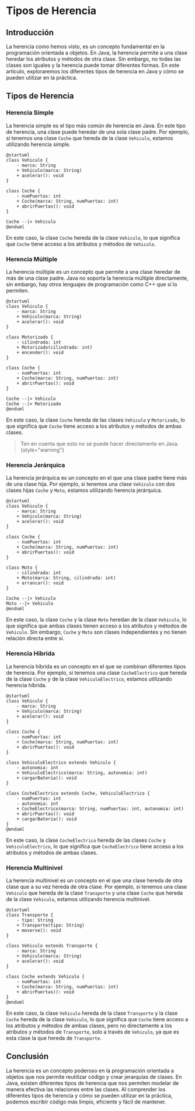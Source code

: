 # Tipos de Herencia

## Introducción

La herencia como hemos visto, es un concepto fundamental en la programación orientada a objetos. En Java, la herencia
permite a una clase heredar los atributos y métodos de otra clase. Sin embargo, no todas las clases son iguales y la
herencia puede tomar diferentes formas. En este artículo, exploraremos los diferentes tipos de herencia en Java y cómo
se pueden utilizar en la práctica.

## Tipos de Herencia

### Herencia Simple

La herencia simple es el tipo más común de herencia en Java. En este tipo de herencia, una clase puede heredar de una
sola clase padre. Por ejemplo, si tenemos una clase `Coche` que hereda de la clase `Vehiculo`, estamos utilizando
herencia simple.

```plantuml
@startuml
class Vehiculo {
    - marca: String
    + Vehiculo(marca: String)
    + acelerar(): void
}

class Coche {
    - numPuertas: int
    + Coche(marca: String, numPuertas: int)
    + abrirPuertas(): void
}

Coche --|> Vehiculo
@enduml
```

En este caso, la clase `Coche` hereda de la clase `Vehiculo`, lo que significa que `Coche` tiene acceso a los atributos
y métodos de `Vehiculo`.

### Herencia Múltiple

La herencia múltiple es un concepto que permite a una clase heredar de más de una clase padre. Java no soporta la
herencia múltiple directamente, sin embargo, hay otros lenguajes de programación como C++ que sí lo permiten.

```plantuml
@startuml
class Vehiculo {
    - marca: String
    + Vehiculo(marca: String)
    + acelerar(): void
}

class Motorizado {
    - cilindrada: int
    + Motorizado(cilindrada: int)
    + encender(): void
}

class Coche {
    - numPuertas: int
    + Coche(marca: String, numPuertas: int)
    + abrirPuertas(): void
}

Coche --|> Vehiculo
Coche --|> Motorizado
@enduml
```

En este caso, la clase `Coche` hereda de las clases `Vehiculo` y `Motorizado`, lo que significa que `Coche` tiene acceso
a los atributos y métodos de ambas clases.

> Ten en cuenta que esto no se puede hacer directamente en Java.
> {style="warning"}

### Herencia Jerárquica

La herencia jerárquica es un concepto en el que una clase padre tiene más de una clase hija. Por ejemplo, si tenemos
una clase `Vehiculo` con dos clases hijas `Coche` y `Moto`, estamos utilizando herencia jerárquica.

```plantuml
@startuml
class Vehiculo {
    - marca: String
    + Vehiculo(marca: String)
    + acelerar(): void
}

class Coche {
    - numPuertas: int
    + Coche(marca: String, numPuertas: int)
    + abrirPuertas(): void
}

class Moto {
    - cilindrada: int
    + Moto(marca: String, cilindrada: int)
    + arrancar(): void
}

Coche --|> Vehiculo
Moto --|> Vehiculo
@enduml
```

En este caso, la clase `Coche` y la clase `Moto` heredan de la clase `Vehiculo`, lo que significa que ambas clases
tienen acceso a los atributos y métodos de `Vehiculo`. Sin embargo, `Coche` y `Moto` son clases independientes y no
tienen relación directa entre sí.

### Herencia Híbrida

La herencia híbrida es un concepto en el que se combinan diferentes tipos de herencia. Por ejemplo, si tenemos una clase
`CocheElectrico` que hereda de la clase `Coche` y de la clase `VehiculoElectrico`, estamos utilizando herencia híbrida.

```plantuml
@startuml
class Vehiculo {
    - marca: String
    + Vehiculo(marca: String)
    + acelerar(): void
}

class Coche {
    - numPuertas: int
    + Coche(marca: String, numPuertas: int)
    + abrirPuertas(): void
}

class VehiculoElectrico extends Vehiculo {
    - autonomia: int
    + VehiculoElectrico(marca: String, autonomia: int)
    + cargarBateria(): void
}

class CocheElectrico extends Coche, VehiculoElectrico {
    - numPuertas: int
    - autonomia: int
    + CocheElectrico(marca: String, numPuertas: int, autonomia: int)
    + abrirPuertas(): void
    + cargarBateria(): void
}
@enduml
```

En este caso, la clase `CocheElectrico` hereda de las clases `Coche` y `VehiculoElectrico`, lo que significa que
`CocheElectrico` tiene acceso a los atributos y métodos de ambas clases.

### Herencia Multinivel

La herencia multinivel es un concepto en el que una clase hereda de otra clase que a su vez hereda de otra clase. Por
ejemplo, si tenemos una clase `Vehiculo` que hereda de la clase `Transporte` y una clase `Coche` que hereda de la clase
`Vehiculo`, estamos utilizando herencia multinivel.

```plantuml
@startuml
class Transporte {
    - tipo: String
    + Transporte(tipo: String)
    + moverse(): void
}

class Vehiculo extends Transporte {
    - marca: String
    + Vehiculo(marca: String)
    + acelerar(): void
}

class Coche extends Vehiculo {
    - numPuertas: int
    + Coche(marca: String, numPuertas: int)
    + abrirPuertas(): void
}
@enduml
```

En este caso, la clase `Vehiculo` hereda de la clase `Transporte` y la clase `Coche` hereda de la clase `Vehiculo`, lo
que significa que `Coche` tiene acceso a los atributos y métodos de ambas clases, pero no directamente a los atributos y
métodos de `Transporte`, solo a través de `Vehiculo`, ya que es esta clase la que hereda de `Transporte`.

## Conclusión

La herencia es un concepto poderoso en la programación orientada a objetos que nos permite reutilizar código y crear
jerarquías de clases. En Java, existen diferentes tipos de herencia que nos permiten modelar de manera efectiva las
relaciones entre las clases. Al comprender los diferentes tipos de herencia y cómo se pueden utilizar en la práctica,
podemos escribir código más limpio, eficiente y fácil de mantener.
